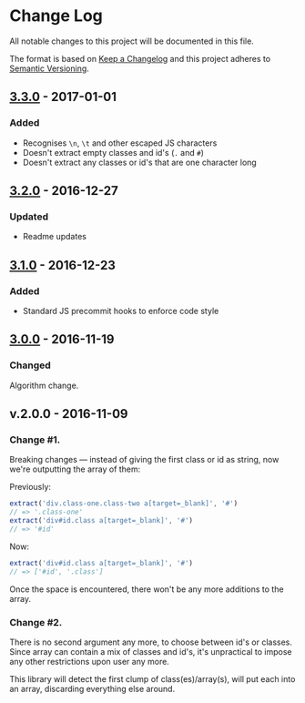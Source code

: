 # Change Log

All notable changes to this project will be documented in this file.

The format is based on [Keep a Changelog](http://keepachangelog.com/)
and this project adheres to [Semantic Versioning](http://semver.org/).

## [3.3.0] - 2017-01-01

### Added

* Recognises `\n`, `\t` and other escaped JS characters
* Doesn't extract empty classes and id's (`.` and `#`)
* Doesn't extract any classes or id's that are one character long

## [3.2.0] - 2016-12-27

### Updated

* Readme updates

## [3.1.0] - 2016-12-23

### Added

* Standard JS precommit hooks to enforce code style

## [3.0.0] - 2016-11-19

### Changed

Algorithm change.

## v.2.0.0 - 2016-11-09

### Change #1.

Breaking changes — instead of giving the first class or id as string, now we're outputting the array of them:

Previously:
```js
extract('div.class-one.class-two a[target=_blank]', '#')
// => '.class-one'
extract('div#id.class a[target=_blank]', '#')
// => '#id'
```

Now:

```js
extract('div#id.class a[target=_blank]', '#')
// => ['#id', '.class']
```

Once the space is encountered, there won't be any more additions to the array.

### Change #2.

There is no second argument any more, to choose between id's or classes. Since array can contain a mix of classes and id's, it's unpractical to impose any other restrictions upon user any more.

This library will detect the first clump of class(es)/array(s), will put each into an array, discarding everything else around.

[3.0.0]: https://github.com/codsen/string-extract-class-names/compare/v2.2.0...v3.0.0
[3.1.0]: https://github.com/codsen/string-extract-class-names/compare/v3.0.0...v3.1.0
[3.2.0]: https://github.com/codsen/string-extract-class-names/compare/v3.1.0...v3.2.0
[3.3.0]: https://github.com/codsen/string-extract-class-names/compare/v3.2.0...v3.3.0
